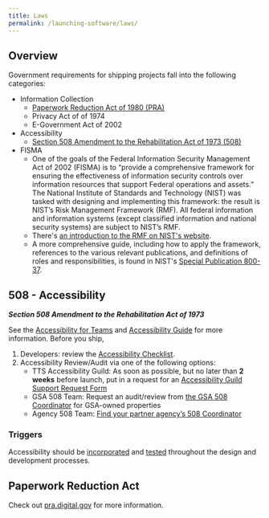 ```yaml
---
title: Laws
permalink: /launching-software/laws/
---
```


## Overview

Government requirements for shipping projects fall into the following categories:

- Information Collection
  - [Paperwork Reduction Act of 1980 (PRA)](#paperwork-reduction-act)
  - Privacy Act of of 1974
  - E-Government Act of 2002
- Accessibility
  - [Section 508 Amendment to the Rehabilitation Act of 1973 (508)](#508---accessibility)
- FISMA
  - One of the goals of the Federal Information Security Management Act of 2002 (FISMA) is to “provide a comprehensive framework for ensuring the effectiveness of information security controls over information resources that support Federal operations and assets.” The National Institute of Standards and Technology (NIST) was tasked with designing and implementing this framework: the result is NIST’s Risk Management Framework (RMF). All federal information and information systems (except classified information and national security systems) are subject to NIST’s RMF.
  - There's [an introduction to the RMF on NIST's website](http://csrc.nist.gov/groups/SMA/fisma/framework.html).
  - A more comprehensive guide, including how to apply the framework, references to the various relevant publications, and definitions of roles and responsibilities, is found in NIST's [Special Publication 800-37](http://nvlpubs.nist.gov/nistpubs/SpecialPublications/NIST.SP.800-37r1.pdf).

## 508 - Accessibility

**_Section 508 Amendment to the Rehabilitation Act of 1973_**

See the [Accessibility for Teams](https://accessibility.digital.gov/) and [Accessibility Guide](https://accessibility.18f.gov/) for more information. Before you ship,

1. Developers: review the [Accessibility Checklist](https://accessibility.18f.gov/checklist/).
2. Accessibility Review/Audit via one of the following options:
   - TTS Accessibility Guild: As soon as possible, but no later than **2 weeks** before launch, put in a request for an [Accessibility Guild Support Request Form](https://docs.google.com/forms/d/e/1FAIpQLSc_6PJoF7_uemOfc1yojzq5USL3HwpghxytxE2ym59tdmslmw/viewform)
   - GSA 508 Team: Request an audit/review from [the GSA 508 Coordinator](https://www.section508.gov/tools/coordinator-listing#usgsa) for GSA-owned properties
   - Agency 508 Team: [Find your partner agency’s 508 Coordinator](https://www.section508.gov/tools/coordinator-listing)

### Triggers

Accessibility should be [incorporated](https://accessibility.digital.gov/) and [tested](https://accessibility.18f.gov/tools/) throughout the design and development processes.

## Paperwork Reduction Act

Check out [pra.digital.gov](https://pra.digital.gov/) for more information.
